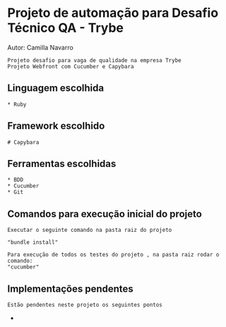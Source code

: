 # Projeto de automação para Desafio Técnico QA - Trybe
Autor: Camilla Navarro

    Projeto desafio para vaga de qualidade na empresa Trybe
    Projeto Webfront com Cucumber e Capybara

## Linguagem escolhida
    * Ruby

## Framework escolhido

    # Capybara

## Ferramentas escolhidas
    * BDD
    * Cucumber
    * Git

## Comandos para execução inicial do projeto

    Executar o seguinte comando na pasta raiz do projeto

    "bundle install"

    Para execução de todos os testes do projeto , na pasta raiz rodar o comando: 
    "cucumber"


## Implementações pendentes 
    Estão pendentes neste projeto os seguintes pontos
  - 